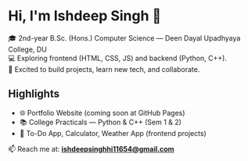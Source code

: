 # Hi, I'm Ishdeep Singh 👋

🎓 2nd-year B.Sc. (Hons.) Computer Science — Deen Dayal Upadhyaya College, DU  
💻 Exploring frontend (HTML, CSS, JS) and backend (Python, C++).  
🚀 Excited to build projects, learn new tech, and collaborate.  

## Highlights
- 🌐 Portfolio Website (coming soon at GitHub Pages)  
- 📚 College Practicals — Python & C++ (Sem 1 & 2)  
- 📝 To-Do App, Calculator, Weather App (frontend projects)  

📫 Reach me at: **ishdeepsinghhi11654@gmail.com**
